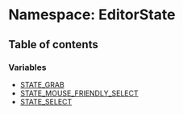 # Namespace: EditorState

## Table of contents

### Variables

* [STATE\_GRAB](/en/auto-docs/editor/variables/EditorState.STATE_GRAB.md)
* [STATE\_MOUSE\_FRIENDLY\_SELECT](/en/auto-docs/editor/variables/EditorState.STATE_MOUSE_FRIENDLY_SELECT.md)
* [STATE\_SELECT](/en/auto-docs/editor/variables/EditorState.STATE_SELECT.md)
